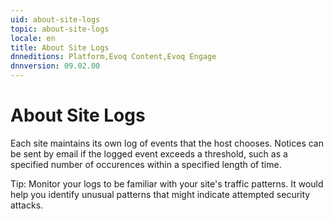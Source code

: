 ```yaml
---
uid: about-site-logs
topic: about-site-logs
locale: en
title: About Site Logs
dnneditions: Platform,Evoq Content,Evoq Engage
dnnversion: 09.02.00
---
```


# About Site Logs

Each site maintains its own log of events that the host chooses. Notices can be sent by email if the logged event exceeds a threshold, such as a specified number of occurences within a specified length of time.

Tip: Monitor your logs to be familiar with your site's traffic patterns. It would help you identify unusual patterns that might indicate attempted security attacks.